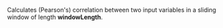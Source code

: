 
[comment]: # (TimeSeriesCanvasModule)
Calculates (Pearson's) correlation between two input variables in a sliding window of length **windowLength**.